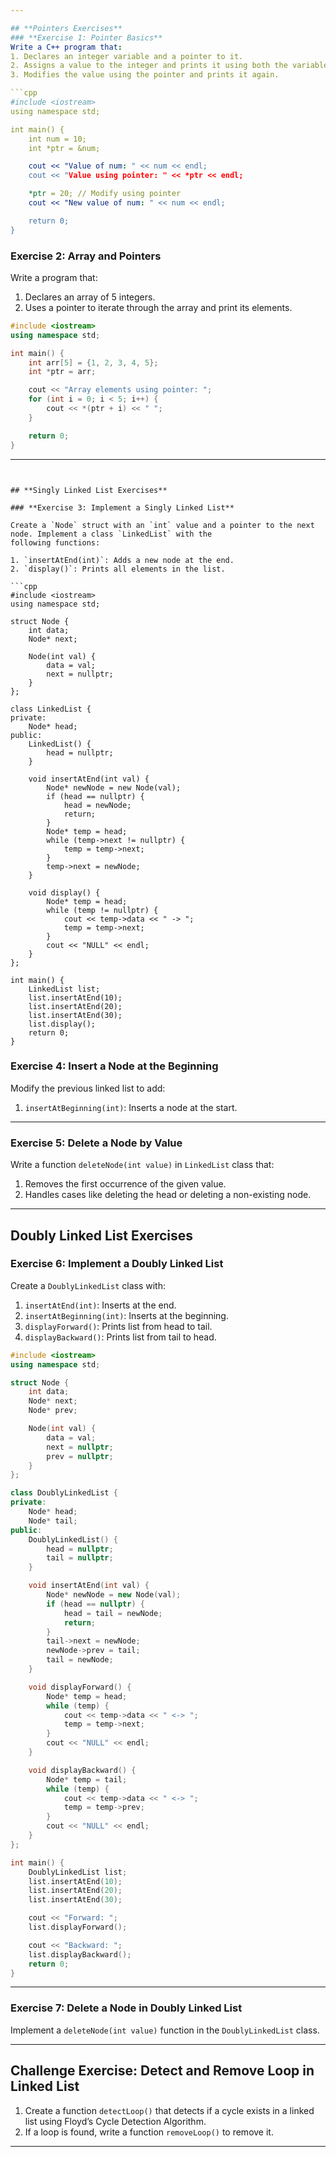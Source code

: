 ```yaml
---

## **Pointers Exercises**
### **Exercise 1: Pointer Basics**
Write a C++ program that:
1. Declares an integer variable and a pointer to it.
2. Assigns a value to the integer and prints it using both the variable and pointer.
3. Modifies the value using the pointer and prints it again.

```cpp
#include <iostream>
using namespace std;

int main() {
    int num = 10;
    int *ptr = &num;

    cout << "Value of num: " << num << endl;
    cout << "Value using pointer: " << *ptr << endl;

    *ptr = 20; // Modify using pointer
    cout << "New value of num: " << num << endl;

    return 0;
}
```

### **Exercise 2: Array and Pointers**
Write a program that:
1. Declares an array of 5 integers.
2. Uses a pointer to iterate through the array and print its elements.

```cpp
#include <iostream>
using namespace std;

int main() {
    int arr[5] = {1, 2, 3, 4, 5};
    int *ptr = arr;

    cout << "Array elements using pointer: ";
    for (int i = 0; i < 5; i++) {
        cout << *(ptr + i) << " ";
    }

    return 0;
}
```

---
```


## **Singly Linked List Exercises**

### **Exercise 3: Implement a Singly Linked List**

Create a `Node` struct with an `int` value and a pointer to the next node. Implement a class `LinkedList` with the
following functions:

1. `insertAtEnd(int)`: Adds a new node at the end.
2. `display()`: Prints all elements in the list.

```cpp
#include <iostream>
using namespace std;

struct Node {
    int data;
    Node* next;
    
    Node(int val) {
        data = val;
        next = nullptr;
    }
};

class LinkedList {
private:
    Node* head;
public:
    LinkedList() {
        head = nullptr;
    }

    void insertAtEnd(int val) {
        Node* newNode = new Node(val);
        if (head == nullptr) {
            head = newNode;
            return;
        }
        Node* temp = head;
        while (temp->next != nullptr) {
            temp = temp->next;
        }
        temp->next = newNode;
    }

    void display() {
        Node* temp = head;
        while (temp != nullptr) {
            cout << temp->data << " -> ";
            temp = temp->next;
        }
        cout << "NULL" << endl;
    }
};

int main() {
    LinkedList list;
    list.insertAtEnd(10);
    list.insertAtEnd(20);
    list.insertAtEnd(30);
    list.display();
    return 0;
}
```

### **Exercise 4: Insert a Node at the Beginning**

Modify the previous linked list to add:

1. `insertAtBeginning(int)`: Inserts a node at the start.

---

### **Exercise 5: Delete a Node by Value**

Write a function `deleteNode(int value)` in `LinkedList` class that:

1. Removes the first occurrence of the given value.
2. Handles cases like deleting the head or deleting a non-existing node.

---

## **Doubly Linked List Exercises**

### **Exercise 6: Implement a Doubly Linked List**

Create a `DoublyLinkedList` class with:

1. `insertAtEnd(int)`: Inserts at the end.
2. `insertAtBeginning(int)`: Inserts at the beginning.
3. `displayForward()`: Prints list from head to tail.
4. `displayBackward()`: Prints list from tail to head.

```cpp
#include <iostream>
using namespace std;

struct Node {
    int data;
    Node* next;
    Node* prev;

    Node(int val) {
        data = val;
        next = nullptr;
        prev = nullptr;
    }
};

class DoublyLinkedList {
private:
    Node* head;
    Node* tail;
public:
    DoublyLinkedList() {
        head = nullptr;
        tail = nullptr;
    }

    void insertAtEnd(int val) {
        Node* newNode = new Node(val);
        if (head == nullptr) {
            head = tail = newNode;
            return;
        }
        tail->next = newNode;
        newNode->prev = tail;
        tail = newNode;
    }

    void displayForward() {
        Node* temp = head;
        while (temp) {
            cout << temp->data << " <-> ";
            temp = temp->next;
        }
        cout << "NULL" << endl;
    }

    void displayBackward() {
        Node* temp = tail;
        while (temp) {
            cout << temp->data << " <-> ";
            temp = temp->prev;
        }
        cout << "NULL" << endl;
    }
};

int main() {
    DoublyLinkedList list;
    list.insertAtEnd(10);
    list.insertAtEnd(20);
    list.insertAtEnd(30);

    cout << "Forward: ";
    list.displayForward();

    cout << "Backward: ";
    list.displayBackward();
    return 0;
}
```

---

### **Exercise 7: Delete a Node in Doubly Linked List**

Implement a `deleteNode(int value)` function in the `DoublyLinkedList` class.

---

## **Challenge Exercise: Detect and Remove Loop in Linked List**

1. Create a function `detectLoop()` that detects if a cycle exists in a linked list using Floyd’s Cycle Detection
   Algorithm.
2. If a loop is found, write a function `removeLoop()` to remove it.

---